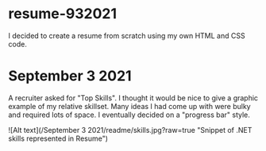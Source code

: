 # resume-932021
I decided to create a resume from scratch using my own HTML and CSS code.

# September 3 2021
A recruiter asked for "Top Skills". I thought it would be nice to give a graphic example of my relative skillset. Many ideas I had come up with were bulky and required
lots of space. I eventually decided on a "progress bar" style.

![Alt text](/September 3 2021/readme/skills.jpg?raw=true "Snippet of .NET skills represented in Resume")

